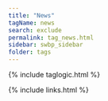 ```yaml
---
title: "News"
tagName: news
search: exclude
permalink: tag_news.html
sidebar: swbp_sidebar
folder: tags
---
```

{% include taglogic.html %}

{% include links.html %}
